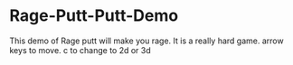 # Rage-Putt-Putt-Demo
This demo of Rage putt will make you rage. It is a really hard game. arrow keys to move. c to change to 2d or 3d
